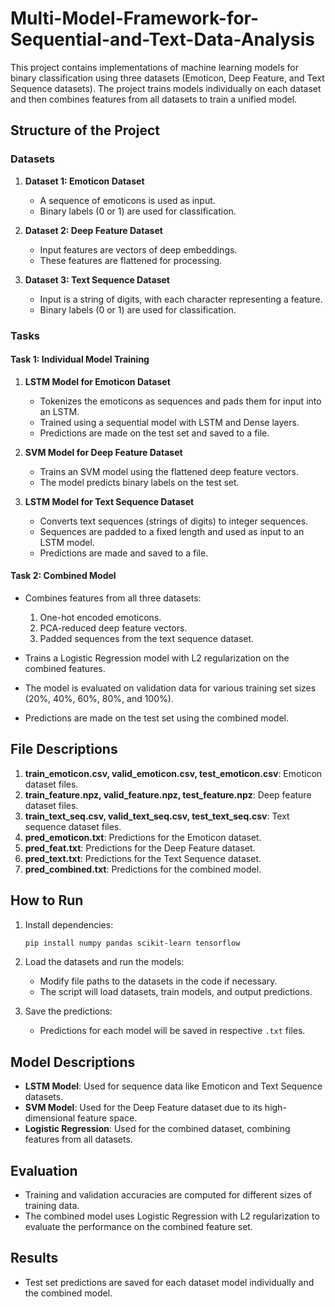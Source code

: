 # Multi-Model-Framework-for-Sequential-and-Text-Data-Analysis

This project contains implementations of machine learning models for binary classification using three datasets (Emoticon, Deep Feature, and Text Sequence datasets). The project trains models individually on each dataset and then combines features from all datasets to train a unified model.

## Structure of the Project

### Datasets
1. **Dataset 1: Emoticon Dataset** 
   - A sequence of emoticons is used as input.
   - Binary labels (0 or 1) are used for classification.
   
2. **Dataset 2: Deep Feature Dataset**
   - Input features are vectors of deep embeddings.
   - These features are flattened for processing.

3. **Dataset 3: Text Sequence Dataset**
   - Input is a string of digits, with each character representing a feature.
   - Binary labels (0 or 1) are used for classification.

### Tasks

#### Task 1: Individual Model Training

1. **LSTM Model for Emoticon Dataset**
   - Tokenizes the emoticons as sequences and pads them for input into an LSTM.
   - Trained using a sequential model with LSTM and Dense layers.
   - Predictions are made on the test set and saved to a file.

2. **SVM Model for Deep Feature Dataset**
   - Trains an SVM model using the flattened deep feature vectors.
   - The model predicts binary labels on the test set.

3. **LSTM Model for Text Sequence Dataset**
   - Converts text sequences (strings of digits) to integer sequences.
   - Sequences are padded to a fixed length and used as input to an LSTM model.
   - Predictions are made and saved to a file.

#### Task 2: Combined Model

- Combines features from all three datasets:
  1. One-hot encoded emoticons.
  2. PCA-reduced deep feature vectors.
  3. Padded sequences from the text sequence dataset.
  
- Trains a Logistic Regression model with L2 regularization on the combined features.
- The model is evaluated on validation data for various training set sizes (20%, 40%, 60%, 80%, and 100%).
- Predictions are made on the test set using the combined model.

## File Descriptions

1. **train_emoticon.csv, valid_emoticon.csv, test_emoticon.csv**: Emoticon dataset files.
2. **train_feature.npz, valid_feature.npz, test_feature.npz**: Deep feature dataset files.
3. **train_text_seq.csv, valid_text_seq.csv, test_text_seq.csv**: Text sequence dataset files.
4. **pred_emoticon.txt**: Predictions for the Emoticon dataset.
5. **pred_feat.txt**: Predictions for the Deep Feature dataset.
6. **pred_text.txt**: Predictions for the Text Sequence dataset.
7. **pred_combined.txt**: Predictions for the combined model.

## How to Run

1. Install dependencies:
    ```bash
    pip install numpy pandas scikit-learn tensorflow
    ```

2. Load the datasets and run the models:
    - Modify file paths to the datasets in the code if necessary.
    - The script will load datasets, train models, and output predictions.

3. Save the predictions:
    - Predictions for each model will be saved in respective `.txt` files.

## Model Descriptions

- **LSTM Model**: Used for sequence data like Emoticon and Text Sequence datasets. 
- **SVM Model**: Used for the Deep Feature dataset due to its high-dimensional feature space.
- **Logistic Regression**: Used for the combined dataset, combining features from all datasets.

## Evaluation

- Training and validation accuracies are computed for different sizes of training data.
- The combined model uses Logistic Regression with L2 regularization to evaluate the performance on the combined feature set.

## Results

- Test set predictions are saved for each dataset model individually and the combined model.

